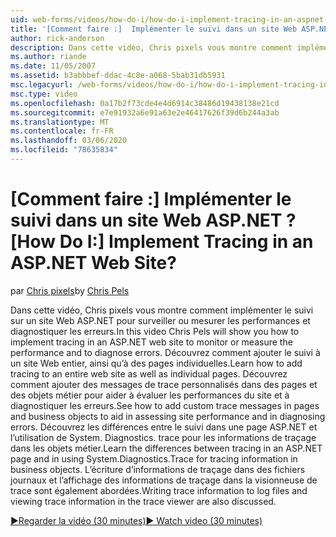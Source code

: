 ```yaml
---
uid: web-forms/videos/how-do-i/how-do-i-implement-tracing-in-an-aspnet-web-site
title: '[Comment faire :]  Implémenter le suivi dans un site Web ASP.NET ? | Microsoft Docs'
author: rick-anderson
description: Dans cette vidéo, Chris pixels vous montre comment implémenter le suivi sur un site Web ASP.NET pour surveiller ou mesurer les performances et diagnostiquer les erreurs.
ms.author: riande
ms.date: 11/05/2007
ms.assetid: b3abbbef-ddac-4c8e-a068-5bab31db5931
msc.legacyurl: /web-forms/videos/how-do-i/how-do-i-implement-tracing-in-an-aspnet-web-site
msc.type: video
ms.openlocfilehash: 0a17b2f73cde4e4d6914c38486d19438138e21cd
ms.sourcegitcommit: e7e91932a6e91a63e2e46417626f39d6b244a3ab
ms.translationtype: MT
ms.contentlocale: fr-FR
ms.lasthandoff: 03/06/2020
ms.locfileid: "78635834"
---
```

# <a name="how-do-i--implement-tracing-in-an-aspnet-web-site"></a><span data-ttu-id="bf805-104">[Comment faire :]  Implémenter le suivi dans un site Web ASP.NET ?</span><span class="sxs-lookup"><span data-stu-id="bf805-104">[How Do I:]  Implement Tracing in an ASP.NET Web Site?</span></span>

<span data-ttu-id="bf805-105">par [Chris pixels](https://twitter.com/chrispels)</span><span class="sxs-lookup"><span data-stu-id="bf805-105">by [Chris Pels](https://twitter.com/chrispels)</span></span>

<span data-ttu-id="bf805-106">Dans cette vidéo, Chris pixels vous montre comment implémenter le suivi sur un site Web ASP.NET pour surveiller ou mesurer les performances et diagnostiquer les erreurs.</span><span class="sxs-lookup"><span data-stu-id="bf805-106">In this video Chris Pels will show you how to implement tracing in an ASP.NET web site to monitor or measure the performance and to diagnose errors.</span></span> <span data-ttu-id="bf805-107">Découvrez comment ajouter le suivi à un site Web entier, ainsi qu’à des pages individuelles.</span><span class="sxs-lookup"><span data-stu-id="bf805-107">Learn how to add tracing to an entire web site as well as individual pages.</span></span> <span data-ttu-id="bf805-108">Découvrez comment ajouter des messages de trace personnalisés dans des pages et des objets métier pour aider à évaluer les performances du site et à diagnostiquer les erreurs.</span><span class="sxs-lookup"><span data-stu-id="bf805-108">See how to add custom trace messages in pages and business objects to aid in assessing site performance and in diagnosing errors.</span></span> <span data-ttu-id="bf805-109">Découvrez les différences entre le suivi dans une page ASP.NET et l’utilisation de System. Diagnostics. trace pour les informations de traçage dans les objets métier.</span><span class="sxs-lookup"><span data-stu-id="bf805-109">Learn the differences between tracing in an ASP.NET page and in using System.Diagnostics.Trace for tracing information in business objects.</span></span> <span data-ttu-id="bf805-110">L’écriture d’informations de traçage dans des fichiers journaux et l’affichage des informations de traçage dans la visionneuse de trace sont également abordées.</span><span class="sxs-lookup"><span data-stu-id="bf805-110">Writing trace information to log files and viewing trace information in the trace viewer are also discussed.</span></span>

[<span data-ttu-id="bf805-111">&#9654;Regarder la vidéo (30 minutes)</span><span class="sxs-lookup"><span data-stu-id="bf805-111">&#9654; Watch video (30 minutes)</span></span>](https://channel9.msdn.com/Blogs/ASP-NET-Site-Videos/how-do-i-implement-tracing-in-an-aspnet-web-site)
